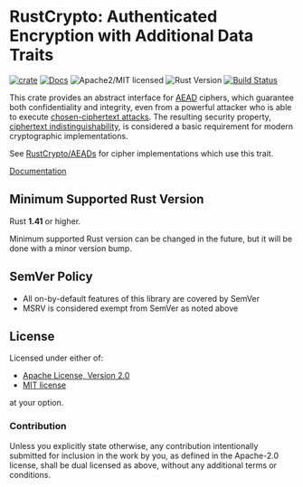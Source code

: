 # RustCrypto: Authenticated Encryption with Additional Data Traits

[![crate][crate-image]][crate-link]
[![Docs][docs-image]][docs-link]
![Apache2/MIT licensed][license-image]
![Rust Version][rustc-image]
[![Build Status][build-image]][build-link]

This crate provides an abstract interface for [AEAD] ciphers, which guarantee
both confidentiality and integrity, even from a powerful attacker who is
able to execute [chosen-ciphertext attacks]. The resulting security property,
[ciphertext indistinguishability], is considered a basic requirement for
modern cryptographic implementations.

See [RustCrypto/AEADs] for cipher implementations which use this trait.

[Documentation][docs-link]

## Minimum Supported Rust Version

Rust **1.41** or higher.

Minimum supported Rust version can be changed in the future, but it will be
done with a minor version bump.

## SemVer Policy

- All on-by-default features of this library are covered by SemVer
- MSRV is considered exempt from SemVer as noted above

## License

Licensed under either of:

 * [Apache License, Version 2.0](http://www.apache.org/licenses/LICENSE-2.0)
 * [MIT license](http://opensource.org/licenses/MIT)

at your option.

### Contribution

Unless you explicitly state otherwise, any contribution intentionally submitted
for inclusion in the work by you, as defined in the Apache-2.0 license, shall be
dual licensed as above, without any additional terms or conditions.

[//]: # (badges)

[crate-image]: https://img.shields.io/crates/v/aead.svg
[crate-link]: https://crates.io/crates/aead
[docs-image]: https://docs.rs/aead/badge.svg
[docs-link]: https://docs.rs/aead/
[license-image]: https://img.shields.io/badge/license-Apache2.0/MIT-blue.svg
[rustc-image]: https://img.shields.io/badge/rustc-1.41+-blue.svg
[build-image]: https://github.com/RustCrypto/traits/workflows/aead/badge.svg?branch=master&event=push
[build-link]: https://github.com/RustCrypto/traits/actions?query=workflow%3Aaead

[//]: # (general links)

[AEAD]: https://en.wikipedia.org/wiki/Authenticated_encryption
[chosen-ciphertext attacks]: https://en.wikipedia.org/wiki/Chosen-ciphertext_attack
[ciphertext indistinguishability]: https://en.wikipedia.org/wiki/Ciphertext_indistinguishability
[RustCrypto/AEADs]: https://github.com/RustCrypto/AEADs

